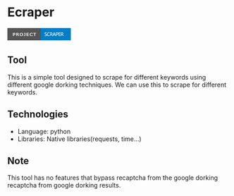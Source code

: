 # Ecraper
![Project Badge](https://github.com/YohannesSamuel/Scraper/blob/main/badge.png)

## Tool
This is a simple tool designed to scrape for different keywords using different google dorking techniques. 
We can use this to scrape for different keywords.

## Technologies
- Language: python
- Libraries: Native libraries(requests, time...)


## Note
This tool has no features that bypass recaptcha from the google dorking recaptcha from google dorking results.

